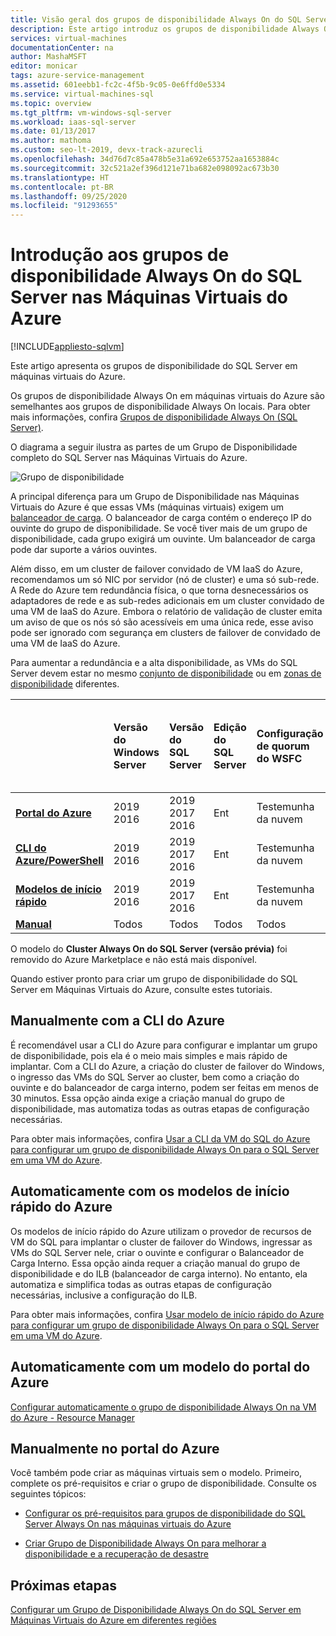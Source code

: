 ```yaml
---
title: Visão geral dos grupos de disponibilidade Always On do SQL Server
description: Este artigo introduz os grupos de disponibilidade Always On do SQL Server nas Máquinas Virtuais do Azure.
services: virtual-machines
documentationCenter: na
author: MashaMSFT
editor: monicar
tags: azure-service-management
ms.assetid: 601eebb1-fc2c-4f5b-9c05-0e6ffd0e5334
ms.service: virtual-machines-sql
ms.topic: overview
ms.tgt_pltfrm: vm-windows-sql-server
ms.workload: iaas-sql-server
ms.date: 01/13/2017
ms.author: mathoma
ms.custom: seo-lt-2019, devx-track-azurecli
ms.openlocfilehash: 34d76d7c85a478b5e31a692e653752aa1653884c
ms.sourcegitcommit: 32c521a2ef396d121e71ba682e098092ac673b30
ms.translationtype: HT
ms.contentlocale: pt-BR
ms.lasthandoff: 09/25/2020
ms.locfileid: "91293655"
---
```

# <a name="introducing-sql-server-always-on-availability-groups-on-azure-virtual-machines"></a>Introdução aos grupos de disponibilidade Always On do SQL Server nas Máquinas Virtuais do Azure

[!INCLUDE[appliesto-sqlvm](../../includes/appliesto-sqlvm.md)]

Este artigo apresenta os grupos de disponibilidade do SQL Server em máquinas virtuais do Azure. 

Os grupos de disponibilidade Always On em máquinas virtuais do Azure são semelhantes aos grupos de disponibilidade Always On locais. Para obter mais informações, confira [Grupos de disponibilidade Always On (SQL Server)](https://msdn.microsoft.com/library/hh510230.aspx). 

O diagrama a seguir ilustra as partes de um Grupo de Disponibilidade completo do SQL Server nas Máquinas Virtuais do Azure.

![Grupo de disponibilidade](./media/availability-group-overview/00-EndstateSampleNoELB.png)

A principal diferença para um Grupo de Disponibilidade nas Máquinas Virtuais do Azure é que essas VMs (máquinas virtuais) exigem um [balanceador de carga](../../../load-balancer/load-balancer-overview.md). O balanceador de carga contém o endereço IP do ouvinte do grupo de disponibilidade. Se você tiver mais de um grupo de disponibilidade, cada grupo exigirá um ouvinte. Um balanceador de carga pode dar suporte a vários ouvintes.

Além disso, em um cluster de failover convidado de VM IaaS do Azure, recomendamos um só NIC por servidor (nó de cluster) e uma só sub-rede. A Rede do Azure tem redundância física, o que torna desnecessários os adaptadores de rede e as sub-redes adicionais em um cluster convidado de uma VM de IaaS do Azure. Embora o relatório de validação de cluster emita um aviso de que os nós só são acessíveis em uma única rede, esse aviso pode ser ignorado com segurança em clusters de failover de convidado de uma VM de IaaS do Azure. 

Para aumentar a redundância e a alta disponibilidade, as VMs do SQL Server devem estar no mesmo [conjunto de disponibilidade](availability-group-manually-configure-prerequisites-tutorial.md#create-availability-sets) ou em [zonas de disponibilidade](/azure/availability-zones/az-overview) diferentes. 

|  | Versão do Windows Server | Versão do SQL Server | Edição do SQL Server | Configuração de quorum do WSFC | DR com várias regiões | Suporte a várias sub-redes | Suporte para um AD existente | DR com várias zonas na mesma região | Suporte para AG de Distribuição sem domínio do AD | Suporte para AG de Distribuição sem cluster |  
| :------ | :-----| :-----| :-----| :-----| :-----| :-----| :-----| :-----| :-----| :-----|
| **[Portal do Azure](availability-group-azure-portal-configure.md)** | 2019 </br> 2016 | 2019 </br>2017 </br>2016   | Ent | Testemunha da nuvem | Não | Sim | Sim | Sim | Não | Não |
| **[CLI do Azure/PowerShell](availability-group-az-cli-configure.md)** | 2019 </br> 2016 | 2019 </br>2017 </br>2016   | Ent | Testemunha da nuvem | Não | Sim | Sim | Sim | Não | Não |
| **[Modelos de início rápido](availability-group-quickstart-template-configure.md)** | 2019 </br> 2016 | 2019 </br>2017 </br>2016  | Ent | Testemunha da nuvem | Não | Sim | Sim | Sim | Não | Não |
| **[Manual](availability-group-manually-configure-prerequisites-tutorial.md)** | Todos | Todos | Todos | Todos | Sim | Sim | Sim | Sim | Sim | Sim |

O modelo do **Cluster Always On do SQL Server (versão prévia)** foi removido do Azure Marketplace e não está mais disponível. 

Quando estiver pronto para criar um grupo de disponibilidade do SQL Server em Máquinas Virtuais do Azure, consulte estes tutoriais.

## <a name="manually-with-azure-cli"></a>Manualmente com a CLI do Azure

É recomendável usar a CLI do Azure para configurar e implantar um grupo de disponibilidade, pois ela é o meio mais simples e mais rápido de implantar. Com a CLI do Azure, a criação do cluster de failover do Windows, o ingresso das VMs do SQL Server ao cluster, bem como a criação do ouvinte e do balanceador de carga interno, podem ser feitas em menos de 30 minutos. Essa opção ainda exige a criação manual do grupo de disponibilidade, mas automatiza todas as outras etapas de configuração necessárias. 

Para obter mais informações, confira [Usar a CLI da VM do SQL do Azure para configurar um grupo de disponibilidade Always On para o SQL Server em uma VM do Azure](availability-group-az-cli-configure.md). 

## <a name="automatically-with-azure-quickstart-templates"></a>Automaticamente com os modelos de início rápido do Azure

Os modelos de início rápido do Azure utilizam o provedor de recursos de VM do SQL para implantar o cluster de failover do Windows, ingressar as VMs do SQL Server nele, criar o ouvinte e configurar o Balanceador de Carga Interno. Essa opção ainda requer a criação manual do grupo de disponibilidade e do ILB (balanceador de carga interno). No entanto, ela automatiza e simplifica todas as outras etapas de configuração necessárias, inclusive a configuração do ILB. 

Para obter mais informações, confira [Usar modelo de início rápido do Azure para configurar um grupo de disponibilidade Always On para o SQL Server em uma VM do Azure](availability-group-quickstart-template-configure.md).


## <a name="automatically-with-an-azure-portal-template"></a>Automaticamente com um modelo do portal do Azure

[Configurar automaticamente o grupo de disponibilidade Always On na VM do Azure - Resource Manager](availability-group-azure-marketplace-template-configure.md)


## <a name="manually-in-the-azure-portal"></a>Manualmente no portal do Azure

Você também pode criar as máquinas virtuais sem o modelo. Primeiro, complete os pré-requisitos e criar o grupo de disponibilidade. Consulte os seguintes tópicos: 

- [Configurar os pré-requisitos para grupos de disponibilidade do SQL Server Always On nas máquinas virtuais do Azure](availability-group-manually-configure-prerequisites-tutorial.md)

- [Criar Grupo de Disponibilidade Always On para melhorar a disponibilidade e a recuperação de desastre](availability-group-manually-configure-tutorial.md)

## <a name="next-steps"></a>Próximas etapas

[Configurar um Grupo de Disponibilidade Always On do SQL Server em Máquinas Virtuais do Azure em diferentes regiões](availability-group-manually-configure-multiple-regions.md)
